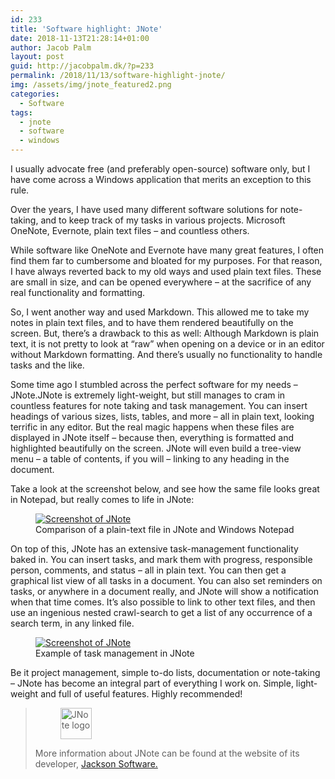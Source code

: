 ```yaml
---
id: 233
title: 'Software highlight: JNote'
date: 2018-11-13T21:28:14+01:00
author: Jacob Palm
layout: post
guid: http://jacobpalm.dk/?p=233
permalink: /2018/11/13/software-highlight-jnote/
img: /assets/img/jnote_featured2.png
categories:
  - Software
tags:
  - jnote
  - software
  - windows
---
```

I usually advocate free (and preferably open-source) software only, but I have come across a Windows application that merits an exception to this rule.

Over the years, I have used many different software solutions for note-taking, and to keep track of my tasks in various projects. Microsoft OneNote, Evernote, plain text files &#8211; and countless others.

While software like OneNote and Evernote have many great features, I often find them far to cumbersome and bloated for my purposes. For that reason, I have always reverted back to my old ways and used plain text files. These are small in size, and can be opened everywhere &#8211; at the sacrifice of any real functionality and formatting.

So, I went another way and used Markdown. This allowed me to take my notes in plain text files, and to have them rendered beautifully on the screen. But, there&#8217;s a drawback to this as well: Although Markdown is plain text, it is not pretty to look at &#8220;raw&#8221; when opening on a device or in an editor without Markdown formatting. And there&#8217;s usually no functionality to handle tasks and the like.

Some time ago I stumbled across the perfect software for my needs &#8211; JNote.<span style="font-size: inherit;">JNote is extremely light-weight, but still manages to cram in countless features for note taking and task management. You can insert headings of various sizes, lists, tables, and more &#8211; all in plain text, looking terrific in any editor. But the real magic happens when these files are displayed in JNote itself &#8211; because then, everything is formatted and highlighted beautifully on the screen. JNote will even build a tree-view menu &#8211; a table of contents, if you will &#8211; linking to any heading in the document.</span>

Take a look at the screenshot below, and see how the same file looks great in Notepad, but really comes to life in JNote:

<div class="wp-block-image">
  <figure class="aligncenter"><a href="http://jacobpalm.dk/wp-content/uploads/2018/11/jnote.png" rel="noopener noreferrer"><img src="https://jacobpalm.dk/wp-content/uploads/2018/11/jnote.png" alt="Screenshot of JNote" class="wp-image-250" srcset="https://jacobpalm.dk/wp-content/uploads/2018/11/jnote.png 1511w, https://jacobpalm.dk/wp-content/uploads/2018/11/jnote-300x168.png 300w, https://jacobpalm.dk/wp-content/uploads/2018/11/jnote-768x429.png 768w" sizes="(max-width: 1511px) 100vw, 1511px" /></a><figcaption>Comparison of a plain-text file in JNote and Windows Notepad</figcaption></figure>
</div>

On top of this, JNote has an extensive task-management functionality baked in. You can insert tasks, and mark them with progress, responsible person, comments, and status &#8211; all in plain text. You can then get a graphical list view of all tasks in a document. You can also set reminders on tasks, or anywhere in a document really, and JNote will show a notification when that time comes. It&#8217;s also possible to link to other text files, and then use an ingenious nested crawl-search to get a list of any occurrence of a search term, in any linked file.

<div class="wp-block-image">
  <figure class="aligncenter"><a href="http://jacobpalm.dk/wp-content/uploads/2018/11/jnote_2.png" rel="noopener noreferrer"><img src="https://jacobpalm.dk/wp-content/uploads/2018/11/jnote_2.png" alt="Screenshot of JNote" class="wp-image-254" srcset="https://jacobpalm.dk/wp-content/uploads/2018/11/jnote_2.png 896w, https://jacobpalm.dk/wp-content/uploads/2018/11/jnote_2-300x208.png 300w, https://jacobpalm.dk/wp-content/uploads/2018/11/jnote_2-768x533.png 768w" sizes="(max-width: 896px) 100vw, 896px" /></a><figcaption>Example of task management in JNote</figcaption></figure>
</div>

Be it project management, simple to-do lists, documentation or note-taking &#8211; JNote has become an integral part of everything I work on. Simple, light-weight and full of useful features. Highly recommended!

> <figure><img class="wp-image-256 alignleft" src="http://jacobpalm.dk/wp-content/uploads/2018/11/color_logo_transparent-150x150.png" alt="JNote logo" width="50" height="50" srcset="https://jacobpalm.dk/wp-content/uploads/2018/11/color_logo_transparent-150x150.png 150w, https://jacobpalm.dk/wp-content/uploads/2018/11/color_logo_transparent-300x300.png 300w, https://jacobpalm.dk/wp-content/uploads/2018/11/color_logo_transparent.png 400w" sizes="(max-width: 50px) 100vw, 50px" /></figure>
> 
> More information about JNote can be found at the website of its developer, <a href="http://jacksonsoftware.io/jnote/" target="_blank" rel="noopener noreferrer">Jackson Software.</a>
